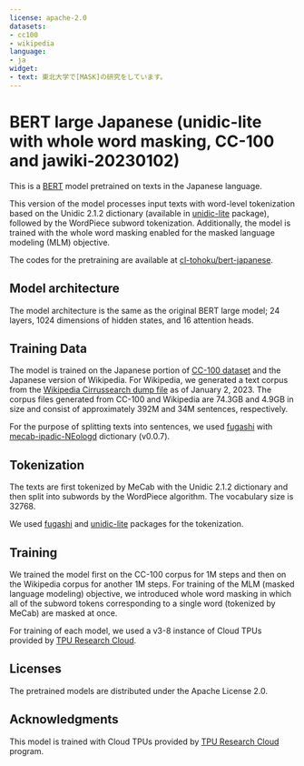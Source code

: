```yaml
---
license: apache-2.0
datasets:
- cc100
- wikipedia
language:
- ja
widget:
- text: 東北大学で[MASK]の研究をしています。
---
```


# BERT large Japanese (unidic-lite with whole word masking, CC-100 and jawiki-20230102)

This is a [BERT](https://github.com/google-research/bert) model pretrained on texts in the Japanese language.

This version of the model processes input texts with word-level tokenization based on the Unidic 2.1.2 dictionary (available in [unidic-lite](https://pypi.org/project/unidic-lite/) package), followed by the WordPiece subword tokenization.
Additionally, the model is trained with the whole word masking enabled for the masked language modeling (MLM) objective.

The codes for the pretraining are available at [cl-tohoku/bert-japanese](https://github.com/cl-tohoku/bert-japanese/).

## Model architecture

The model architecture is the same as the original BERT large model; 24 layers, 1024 dimensions of hidden states, and 16 attention heads.

## Training Data

The model is trained on the Japanese portion of [CC-100 dataset](https://data.statmt.org/cc-100/) and the Japanese version of Wikipedia.
For Wikipedia, we generated a text corpus from the [Wikipedia Cirrussearch dump file](https://dumps.wikimedia.org/other/cirrussearch/) as of January 2, 2023.
The corpus files generated from CC-100 and Wikipedia are 74.3GB and 4.9GB in size and consist of approximately 392M and 34M sentences, respectively.

For the purpose of splitting texts into sentences, we used [fugashi](https://github.com/polm/fugashi) with [mecab-ipadic-NEologd](https://github.com/neologd/mecab-ipadic-neologd) dictionary (v0.0.7).

## Tokenization

The texts are first tokenized by MeCab with the Unidic 2.1.2 dictionary and then split into subwords by the WordPiece algorithm.
The vocabulary size is 32768.

We used [fugashi](https://github.com/polm/fugashi) and [unidic-lite](https://github.com/polm/unidic-lite) packages for the tokenization.

## Training

We trained the model first on the CC-100 corpus for 1M steps and then on the Wikipedia corpus for another 1M steps.
For training of the MLM (masked language modeling) objective, we introduced whole word masking in which all of the subword tokens corresponding to a single word (tokenized by MeCab) are masked at once.

For training of each model, we used a v3-8 instance of Cloud TPUs provided by [TPU Research Cloud](https://sites.research.google/trc/about/).

## Licenses

The pretrained models are distributed under the Apache License 2.0.

## Acknowledgments

This model is trained with Cloud TPUs provided by [TPU Research Cloud](https://sites.research.google/trc/about/) program.
